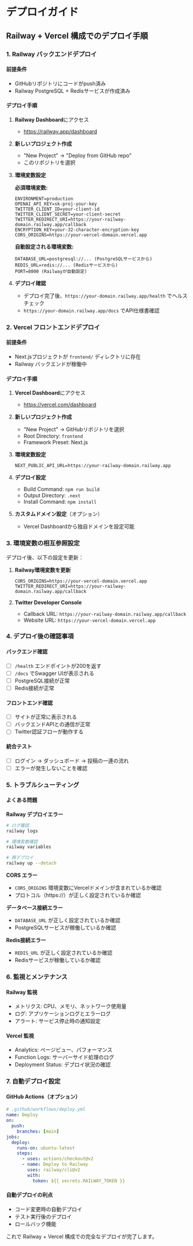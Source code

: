 # デプロイガイド

## Railway + Vercel 構成でのデプロイ手順

### 1. Railway バックエンドデプロイ

#### 前提条件
- GitHubリポジトリにコードがpush済み
- Railway PostgreSQL + Redisサービスが作成済み

#### デプロイ手順

1. **Railway Dashboard**にアクセス
   - https://railway.app/dashboard

2. **新しいプロジェクト作成**
   - "New Project" → "Deploy from GitHub repo"
   - このリポジトリを選択

3. **環境変数設定**
   
   **必須環境変数:**
   ```
   ENVIRONMENT=production
   OPENAI_API_KEY=sk-proj-your-key
   TWITTER_CLIENT_ID=your-client-id
   TWITTER_CLIENT_SECRET=your-client-secret
   TWITTER_REDIRECT_URI=https://your-railway-domain.railway.app/callback
   ENCRYPTION_KEY=your-32-character-encryption-key
   CORS_ORIGINS=https://your-vercel-domain.vercel.app
   ```

   **自動設定される環境変数:**
   ```
   DATABASE_URL=postgresql://... (PostgreSQLサービスから)
   REDIS_URL=redis://... (Redisサービスから)
   PORT=8000 (Railwayが自動設定)
   ```

4. **デプロイ確認**
   - デプロイ完了後、`https://your-domain.railway.app/health` でヘルスチェック
   - `https://your-domain.railway.app/docs` でAPI仕様書確認

### 2. Vercel フロントエンドデプロイ

#### 前提条件
- Next.jsプロジェクトが `frontend/` ディレクトリに存在
- Railway バックエンドが稼働中

#### デプロイ手順

1. **Vercel Dashboard**にアクセス
   - https://vercel.com/dashboard

2. **新しいプロジェクト作成**
   - "New Project" → GitHubリポジトリを選択
   - Root Directory: `frontend`
   - Framework Preset: Next.js

3. **環境変数設定**
   ```
   NEXT_PUBLIC_API_URL=https://your-railway-domain.railway.app
   ```

4. **デプロイ設定**
   - Build Command: `npm run build`
   - Output Directory: `.next`
   - Install Command: `npm install`

5. **カスタムドメイン設定**（オプション）
   - Vercel Dashboardから独自ドメインを設定可能

### 3. 環境変数の相互参照設定

デプロイ後、以下の設定を更新：

1. **Railway環境変数を更新**
   ```
   CORS_ORIGINS=https://your-vercel-domain.vercel.app
   TWITTER_REDIRECT_URI=https://your-railway-domain.railway.app/callback
   ```

2. **Twitter Developer Console**
   - Callback URL: `https://your-railway-domain.railway.app/callback`
   - Website URL: `https://your-vercel-domain.vercel.app`

### 4. デプロイ後の確認事項

#### バックエンド確認
- [ ] `/health` エンドポイントが200を返す
- [ ] `/docs` でSwagger UIが表示される
- [ ] PostgreSQL接続が正常
- [ ] Redis接続が正常

#### フロントエンド確認
- [ ] サイトが正常に表示される
- [ ] バックエンドAPIとの通信が正常
- [ ] Twitter認証フローが動作する

#### 統合テスト
- [ ] ログイン → ダッシュボード → 投稿の一連の流れ
- [ ] エラーが発生しないことを確認

### 5. トラブルシューティング

#### よくある問題

**Railway デプロイエラー**
```bash
# ログ確認
railway logs

# 環境変数確認
railway variables

# 再デプロイ
railway up --detach
```

**CORS エラー**
- `CORS_ORIGINS` 環境変数にVercelドメインが含まれているか確認
- プロトコル（https://）が正しく設定されているか確認

**データベース接続エラー**
- `DATABASE_URL` が正しく設定されているか確認
- PostgreSQLサービスが稼働しているか確認

**Redis接続エラー**
- `REDIS_URL` が正しく設定されているか確認
- Redisサービスが稼働しているか確認

### 6. 監視とメンテナンス

#### Railway 監視
- メトリクス: CPU、メモリ、ネットワーク使用量
- ログ: アプリケーションログとエラーログ
- アラート: サービス停止時の通知設定

#### Vercel 監視
- Analytics: ページビュー、パフォーマンス
- Function Logs: サーバーサイド処理のログ
- Deployment Status: デプロイ状況の確認

### 7. 自動デプロイ設定

#### GitHub Actions（オプション）
```yaml
# .github/workflows/deploy.yml
name: Deploy
on:
  push:
    branches: [main]
jobs:
  deploy:
    runs-on: ubuntu-latest
    steps:
      - uses: actions/checkout@v2
      - name: Deploy to Railway
        uses: railway/cli@v2
        with:
          token: ${{ secrets.RAILWAY_TOKEN }}
```

#### 自動デプロイの利点
- コード変更時の自動デプロイ
- テスト実行後のデプロイ
- ロールバック機能

これで Railway + Vercel 構成での完全なデプロイが完了します。

